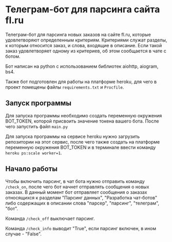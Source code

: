 # Телеграм-бот для парсинга сайта fl.ru
Телеграм-бот для парсинга новых заказов на сайте fl.ru, которые удовлетворяют определенным критериям. Критериями служат разделы, к которым относится заказ, 
и слова, входящие в описание. Если такой заказ удовлетворяет одному из критериев, об этом сообщается в чате с ботом.


Бот написан на python с использованием библиотек aiohttp, aiogram, bs4. 

Также бот подготовлен для работы на платформе heroku, для чего в проект помещены файлы `requirements.txt` и `Procfile`.
## Запуск программы
Для запуска программы необходимо создать переменную окружения BOT_TOKEN, которой присвоить значение токена вашего бота. После чего запустить файл `main.py`

Для запуска программы на сервисе heroku нужно загрузить репозитории на этот сервис, после чего также создать на платформе переменную окружения BOT_TOKEN и
в терминале ввести команду `heroku ps:scale worker=1`.

## Начало работы
Чтобы включить парсинг, в чат бота нужно отправить команду `/check_on`, после чего бот начнет отправлять сообщения о новых заказах. В данный момент бот отправляет сообщения о 
заказах относящихся к разделам "Парсинг данных", "Разработка чат-ботов" либо содержащих в описании слова "парсер", "парсинг", "телеграм", "бот". 

Команда `/check_off` выключает парсинг.


Команда `/check_info` выводит "True", если парсинг включен, в ином случае - "False".
